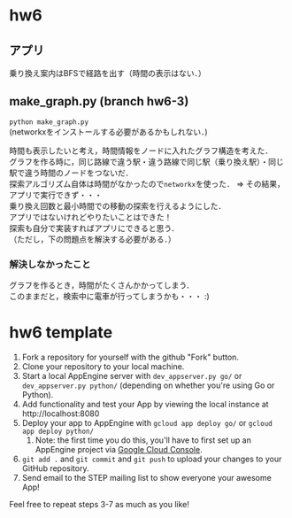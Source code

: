 # hw6

## アプリ

乗り換え案内はBFSで経路を出す（時間の表示はない．）

## make_graph.py (branch hw6-3)

`python make_graph.py`  
(networkxをインストールする必要があるかもしれない．)  

時間も表示したいと考え，時間情報をノードに入れたグラフ構造を考えた．  
グラフを作る時に，同じ路線で違う駅・違う路線で同じ駅（乗り換え駅）・同じ駅で違う時間のノードをつないだ．    
探索アルゴリズム自体は時間がなかったので`networkx`を使った．  =>  その結果，アプリで実行できず・・・  
乗り換え回数と最小時間での移動の探索を行えるようにした．  
アプリではないけれどやりたいことはできた！  
探索も自分で実装すればアプリにできると思う．  
（ただし，下の問題点を解決する必要がある．）


### 解決しなかったこと

グラフを作るとき，時間がたくさんかかってしまう．  
このままだと，検索中に電車が行ってしまうかも・・・ :)  

# hw6 template

1. Fork a repository for yourself with the github "Fork" button.
2. Clone your repository to your local machine.
3. Start a local AppEngine server with `dev_appserver.py go/` or `dev_appserver.py python/` (depending on whether you're using Go or Python).
4. Add functionality and test your App by viewing the local instance at http://localhost:8080
5. Deploy your app to AppEngine with `gcloud app deploy go/` or `gcloud app deploy python/`
    1. Note: the first time you do this, you'll have to first set up an AppEngine project via [Google Cloud Console](https://console.cloud.google.com/appengine/).
6. `git add .` and `git commit` and `git push` to upload your changes to your GitHub repository.
7. Send email to the STEP mailing list to show everyone your awesome App!

Feel free to repeat steps 3-7 as much as you like!
